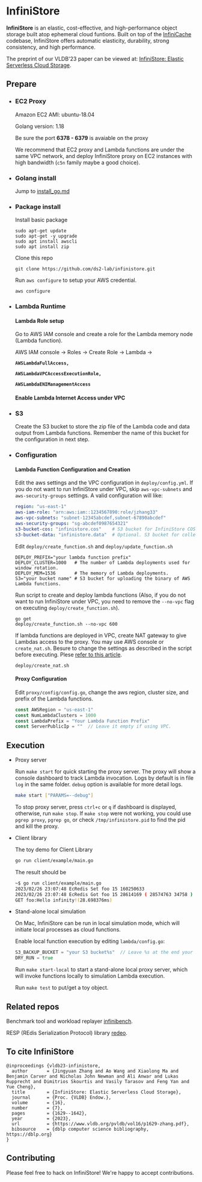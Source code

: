 # InfiniStore

**InfiniStore** is an elastic, cost-effective, and high-performance object storage built atop ephemeral cloud funtions. Built on top of the [InfiniCache](https://ds2-lab.github.io/infinicache/) codebase, InfiniStore offers automatic elasticity, durability, strong consistency, and high performance.

The preprint of our VLDB'23 paper can be viewed at: [InfiniStore: Elastic Serverless Cloud Storage](https://arxiv.org/abs/2209.01496).

## Prepare

- ### EC2 Proxy

  Amazon EC2 AMI: ubuntu-18.04

  Golang version: 1.18

  Be sure the port **6378 - 6379** is avaiable on the proxy

  We recommend that EC2 proxy and Lambda functions are under the same VPC network, and deploy InfiniStore proxy on EC2 instances with high bandwidth (`c5n` family maybe a good choice).

- ### Golang install

  Jump to [install_go.md](https://github.com/ds2-lab/infinistore/blob/master/install_go.md)

- ### Package install

  Install basic package
  ```shell
  sudo apt-get update
  sudo apt-get -y upgrade
  sudo apt install awscli
  sudo apt install zip
  ```

  Clone this repo
  ```shell
  git clone https://github.com/ds2-lab/infinistore.git
  ```

  Run `aws configure` to setup your AWS credential.
  ```shell
  aws configure
  ```

- ### Lambda Runtime

  #### Lambda Role setup

  Go to AWS IAM console and create a role for the Lambda memory node (Lambda function).

  AWS IAM console -> Roles -> Create Role -> Lambda ->

  **`AWSLambdaFullAccess, `**

  **`AWSLambdaVPCAccessExecutionRole, `**

  **`AWSLambdaENIManagementAccess`**

  #### Enable Lambda Internet Access under VPC

  

- ### S3

  Create the S3 bucket to store the zip file of the Lambda code and data output from Lambda functions. Remember the name of this bucket for the configuration in next step.

- ### Configuration

  #### Lambda Function Configuration and Creation

  Edit the aws settings and the VPC configuration in `deploy/config.yml`. If you do not want to run InfiniStore under VPC, skip `aws-vpc-subnets` and `aws-security-groups` settings. A valid configuration will like:
  ```yml
  region: "us-east-1"
  aws-iam-role: "arn:aws:iam::1234567890:role/jzhang33"
  aws-vpc-subnets: "subnet-12345abcdef,subnet-67890abcdef"
  aws-security-groups: "sg-abcdef0987654321"
  s3-bucket-cos: "infinistore.cos"    # S3 bucket for InfiniStore COS layer.
  s3-bucket-data: "infinistore.data"  # Optional. S3 bucket for collecting data required for reproducibility experiments.
  ```

  Edit `deploy/create_function.sh` and `deploy/update_function.sh`
  ```shell
  DEPLOY_PREFIX="your lambda function prefix"
  DEPLOY_CLUSTER=1000   # The number of Lambda deployments used for window rotation.
  DEPLOY_MEM=1536       # The memory of Lambda deployments.
  S3="your bucket name" # S3 bucket for uploading the binary of AWS Lambda functions.
  ```

  Run script to create and deploy lambda functions (Also, if you do not want to run InfiniStore under VPC, you need to remove the `--no-vpc` flag on executing `deploy/create_function.sh`).

  ```shell
  go get
  deploy/create_function.sh --no-vpc 600
  ```

  If lambda functions are deployed in VPC, create NAT gateway to give Lambdas access to the proxy. You may use AWS console or `create_nat.sh`. Besure to change the settings as described in the script before executing. Plese [refer to this article](https://aws.amazon.com/premiumsupport/knowledge-center/internet-access-lambda-function/).

  ```shell
  deploy/create_nat.sh
  ```

  #### Proxy Configuration

  Edit `proxy/config/config.go`, change the aws region, cluster size, and prefix of the Lambda functions.
  ```go
  const AWSRegion = "us-east-1"
  const NumLambdaClusters = 1000
  const LambdaPrefix = "Your Lambda Function Prefix"
  const ServerPublicIp = ""  // Leave it empty if using VPC.
  ```

## Execution

- Proxy server

  Run `make start` for quick starting the proxy server. The proxy will show a console dashboard to track Lambda invocation. Logs by default is in file `log` in the same folder. `debug` option is available for more detail logs.

  ```bash
  make start ["PARAMS=--debug"]
  ```

  To stop proxy server, press `ctrl+c` or `q` if dashboard is displayed, otherwise, run `make stop`. If `make stop` were not working, you could use `pgrep proxy`, `pgrep go`, or check `/tmp/infinistore.pid` to find the pid and kill the proxy.

- Client library

  The toy demo for Client Library

  ```bash
  go run client/example/main.go
  ```

  The result should be

  ```bash
  ~$ go run client/example/main.go
  2023/02/26 23:07:48 EcRedis Set foo 15 160250633
  2023/02/26 23:07:48 EcRedis Got foo 15 28614169 ( 28574763 34758 )
  GET foo:Hello infinity!(28.698376ms)
  ```

- Stand-alone local simulation

  On Mac, InfiniStore can be run in local simulation mode, which will initiate local processes as cloud functions.

  Enable local function execution by editing `lambda/config.go`:
  ```go
  S3_BACKUP_BUCKET = "your S3 bucket%s"  // Leave %s at the end your S3 bucket.
  DRY_RUN = true
  ```

  Run `make start-local` to start a stand-alone local proxy server, which will invoke functions locally to simulation Lambda execution.

  Run `make test` to put/get a toy object.



## Related repos

Benchmark tool and workload replayer [infinibench](https://github.com/ds2-lab/infinibench).

RESP (REdis Serialization Protocol) library [redeo](https://github.com/mason-leap-lab/redeo).   



## To cite InfiniStore

```
@inproceedings {vldb23-infinistore,
  author       = {Jingyuan Zhang and Ao Wang and Xiaolong Ma and Benjamin Carver and Nicholas John Newman and Ali Anwar and Lukas Rupprecht and Dimitrios Skourtis and Vasily Tarasov and Feng Yan and Yue Cheng},
  title        = {InfiniStore: Elastic Serverless Cloud Storage},
  journal      = {Proc. {VLDB} Endow.},
  volume       = {16},
  number       = {7},
  pages        = {1629--1642},
  year         = {2023},
  url          = {https://www.vldb.org/pvldb/vol16/p1629-zhang.pdf},
  bibsource    = {dblp computer science bibliography, https://dblp.org}
}

```


## Contributing

Please feel free to hack on InfiniStore! We're happy to accept contributions.

